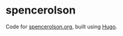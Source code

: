 # spencerolson

Code for [spencerolson.org](https://www.spencerolson.org), built using [Hugo](https://gohugo.io).